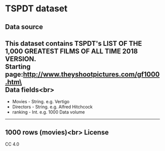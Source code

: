 TSPDT dataset
=======
Data source
-------
This dataset contains TSPDT's LIST OF THE 1,000 GREATEST FILMS OF ALL TIME 2018 VERSION.<br>
Starting page:http://www.theyshootpictures.com/gf1000.htm\<br>
Data fields\<br>
-------
* Movies - String. e.g. Vertigo
* Directors - String. e.g. Alfred Hitchcock
* ranking - Int. e.g. 1000
Data volume
------
1000 rows (movies)\<br>
License
-------
CC 4.0
